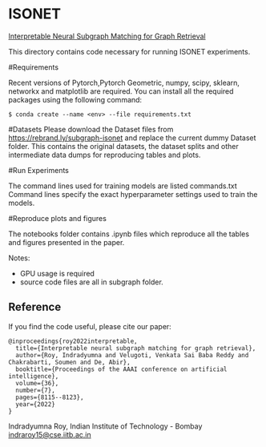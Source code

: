 # ISONET

[Interpretable Neural Subgraph Matching for Graph Retrieval](https://cdn.aaai.org/ojs/20784/20784-13-24797-1-2-20220628.pdf)

This directory contains code necessary for running ISONET experiments.

#Requirements

Recent versions of Pytorch,Pytorch Geometric, numpy, scipy, sklearn, networkx and matplotlib are required.
You can install all the required packages using  the following command:

	$ conda create --name <env> --file requirements.txt

#Datasets
Please download the Dataset files from https://rebrand.ly/subgraph-isonet and replace the current dummy Dataset folder.
This contains the original datasets, the dataset splits and other intermediate data dumps for reproducing tables and plots.  


#Run Experiments

The command lines used for training models are listed commands.txt
Command lines specify the exact hyperparameter settings used to train the models. 

#Reproduce plots and figures

The notebooks folder contains .ipynb files which reproduce all the tables and figures presented in the paper. 

Notes:
 - GPU usage is required
 - source code files are all in subgraph folder.

Reference
---------

If you find the code useful, please cite our paper:

	@inproceedings{roy2022interpretable,
	  title={Interpretable neural subgraph matching for graph retrieval},
	  author={Roy, Indradyumna and Velugoti, Venkata Sai Baba Reddy and Chakrabarti, Soumen and De, Abir},
	  booktitle={Proceedings of the AAAI conference on artificial intelligence},
	  volume={36},
	  number={7},
	  pages={8115--8123},
	  year={2022}
	}

Indradyumna Roy, Indian Institute of Technology - Bombay  
indraroy15@cse.iitb.ac.in
